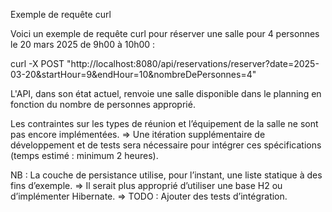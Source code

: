 Exemple de requête curl

Voici un exemple de requête curl pour réserver une salle pour 4 personnes le 20 mars 2025 de 9h00 à 10h00 :

curl -X POST "http://localhost:8080/api/reservations/reserver?date=2025-03-20&startHour=9&endHour=10&nombreDePersonnes=4"

L'API, dans son état actuel, renvoie une salle disponible dans le planning en fonction du nombre de personnes approprié.

Les contraintes sur les types de réunion et l’équipement de la salle ne sont pas encore implémentées.
=>  Une itération supplémentaire de développement et de tests sera nécessaire pour intégrer ces spécifications (temps estimé : minimum 2 heures).

NB : La couche de persistance utilise, pour l’instant, une liste statique à des fins d’exemple.
=>  Il serait plus approprié d’utiliser une base H2 ou d’implémenter Hibernate.
=>  TODO : Ajouter des tests d’intégration.
